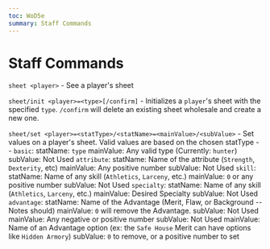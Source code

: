 ```yaml
---
toc: WoD5e
summary: Staff Commands
---
```

# Staff Commands

`sheet <player>` - See a player's sheet

`sheet/init <player>=<type>[/confirm]` - Initializes a `player`'s sheet with the specified `type`.  `/confirm` will delete an existing sheet wholesale and create a new one.

`sheet/set <player>=<statType>/<statName>=<mainValue>/<subValue>` - Set values on a player's sheet.
  Valid values are based on the chosen statType --
  `basic`: 
    statName: `type`
      mainValue: Any valid type (Currently: `hunter`)
      subValue: Not Used
  `attribute`:
    statName: Name of the attribute (`Strength`, `Dexterity`, etc)
      mainValue: Any positive number
      subValue: Not Used
  `skill`:
    statName: Name of any skill (`Athletics`, `Larceny`, etc.)
      mainValue: `0` or any positive number
      subValue: Not Used
  `specialty`:
    statName: Name of any skill (`Athletics`, `Larceny`, etc.)
      mainValue: Desired Specialty
      subValue: Not Used
  `advantage`:
    statName: Name of the Advantage (Merit, Flaw, or Background -- Notes should)
      mainValue: `0` will remove the Advantage.
        subValue: Not Used
      mainValue: Any negative or positive number
        subValue: Not Used
      mainValue: Name of an Advantage option (ex: the `Safe House` Merit can have options like `Hidden Armory`)
        subValue: `0` to remove, or a positive number to set

